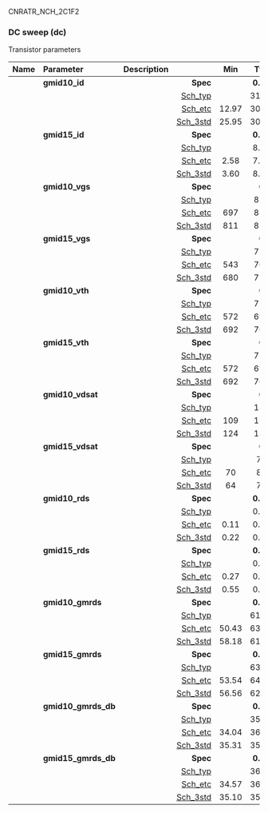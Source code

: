 CNRATR_NCH_2C1F2

### DC sweep (dc)

Transistor parameters



|**Name**|**Parameter**|**Description**| |**Min**|**Typ**|**Max**| Unit|
|:---|:---|:---|---:|:---:|:---:|:---:| ---:|
||**gmid10\_id** | | **Spec**  |  | **0.00** |  | **uA** |
| | | |<a href='results/dc_Sch_typical.html'>Sch_typ</a>| | 31.09 |  | |
| | | |<a href='results/dc_Sch_etc.html'>Sch_etc</a>|12.97 | 30.16 | 54.06 | |
| | | |<a href='results/dc_Sch_mc.html'>Sch_3std</a>|25.95 | 30.76 | 35.56 | |
||**gmid15\_id** | | **Spec**  |  | **0.00** |  | **uA** |
| | | |<a href='results/dc_Sch_typical.html'>Sch_typ</a>| | 8.89 |  | |
| | | |<a href='results/dc_Sch_etc.html'>Sch_etc</a>|2.58 | 7.96 | 19.52 | |
| | | |<a href='results/dc_Sch_mc.html'>Sch_3std</a>|3.60 | 8.40 | 13.20 | |
||**gmid10\_vgs** | | **Spec**  |  | **0** |  | **mV** |
| | | |<a href='results/dc_Sch_typical.html'>Sch_typ</a>| | 839 |  | |
| | | |<a href='results/dc_Sch_etc.html'>Sch_etc</a>|697 | 820 | 971 | |
| | | |<a href='results/dc_Sch_mc.html'>Sch_3std</a>|811 | 837 | 862 | |
||**gmid15\_vgs** | | **Spec**  |  | **0** |  | **mV** |
| | | |<a href='results/dc_Sch_typical.html'>Sch_typ</a>| | 729 |  | |
| | | |<a href='results/dc_Sch_etc.html'>Sch_etc</a>|543 | 705 | 876 | |
| | | |<a href='results/dc_Sch_mc.html'>Sch_3std</a>|680 | 724 | 768 | |
||**gmid10\_vth** | | **Spec**  |  | **0** |  | **mV** |
| | | |<a href='results/dc_Sch_typical.html'>Sch_typ</a>| | 710 |  | |
| | | |<a href='results/dc_Sch_etc.html'>Sch_etc</a>|572 | 693 | 814 | |
| | | |<a href='results/dc_Sch_mc.html'>Sch_3std</a>|692 | 709 | 726 | |
||**gmid15\_vth** | | **Spec**  |  | **0** |  | **mV** |
| | | |<a href='results/dc_Sch_typical.html'>Sch_typ</a>| | 710 |  | |
| | | |<a href='results/dc_Sch_etc.html'>Sch_etc</a>|572 | 693 | 814 | |
| | | |<a href='results/dc_Sch_mc.html'>Sch_3std</a>|692 | 709 | 726 | |
||**gmid10\_vdsat** | | **Spec**  |  | **0** |  | **mV** |
| | | |<a href='results/dc_Sch_typical.html'>Sch_typ</a>| | 133 |  | |
| | | |<a href='results/dc_Sch_etc.html'>Sch_etc</a>|109 | 138 | 156 | |
| | | |<a href='results/dc_Sch_mc.html'>Sch_3std</a>|124 | 133 | 141 | |
||**gmid15\_vdsat** | | **Spec**  |  | **0** |  | **mV** |
| | | |<a href='results/dc_Sch_typical.html'>Sch_typ</a>| | 79 |  | |
| | | |<a href='results/dc_Sch_etc.html'>Sch_etc</a>|70 | 80 | 88 | |
| | | |<a href='results/dc_Sch_mc.html'>Sch_3std</a>|64 | 78 | 92 | |
||**gmid10\_rds** | | **Spec**  |  | **0.00** |  | **MOhm** |
| | | |<a href='results/dc_Sch_typical.html'>Sch_typ</a>| | 0.23 |  | |
| | | |<a href='results/dc_Sch_etc.html'>Sch_etc</a>|0.11 | 0.24 | 0.64 | |
| | | |<a href='results/dc_Sch_mc.html'>Sch_3std</a>|0.22 | 0.23 | 0.25 | |
||**gmid15\_rds** | | **Spec**  |  | **0.00** |  | **MOhm** |
| | | |<a href='results/dc_Sch_typical.html'>Sch_typ</a>| | 0.66 |  | |
| | | |<a href='results/dc_Sch_etc.html'>Sch_etc</a>|0.27 | 0.94 | 2.95 | |
| | | |<a href='results/dc_Sch_mc.html'>Sch_3std</a>|0.55 | 0.67 | 0.78 | |
||**gmid10\_gmrds** | | **Spec**  |  | **0.00** |  | **V** |
| | | |<a href='results/dc_Sch_typical.html'>Sch_typ</a>| | 61.17 |  | |
| | | |<a href='results/dc_Sch_etc.html'>Sch_etc</a>|50.43 | 63.35 | 77.13 | |
| | | |<a href='results/dc_Sch_mc.html'>Sch_3std</a>|58.18 | 61.09 | 63.99 | |
||**gmid15\_gmrds** | | **Spec**  |  | **0.00** |  | **V** |
| | | |<a href='results/dc_Sch_typical.html'>Sch_typ</a>| | 63.37 |  | |
| | | |<a href='results/dc_Sch_etc.html'>Sch_etc</a>|53.54 | 64.07 | 78.51 | |
| | | |<a href='results/dc_Sch_mc.html'>Sch_3std</a>|56.56 | 62.93 | 69.31 | |
||**gmid10\_gmrds\_db** | | **Spec**  |  | **0.00** |  | **dB** |
| | | |<a href='results/dc_Sch_typical.html'>Sch_typ</a>| | 35.72 |  | |
| | | |<a href='results/dc_Sch_etc.html'>Sch_etc</a>|34.04 | 36.00 | 37.74 | |
| | | |<a href='results/dc_Sch_mc.html'>Sch_3std</a>|35.31 | 35.71 | 36.11 | |
||**gmid15\_gmrds\_db** | | **Spec**  |  | **0.00** |  | **dB** |
| | | |<a href='results/dc_Sch_typical.html'>Sch_typ</a>| | 36.04 |  | |
| | | |<a href='results/dc_Sch_etc.html'>Sch_etc</a>|34.57 | 36.09 | 37.90 | |
| | | |<a href='results/dc_Sch_mc.html'>Sch_3std</a>|35.10 | 35.97 | 36.85 | |

